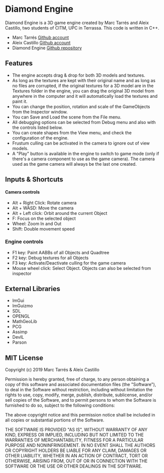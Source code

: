 ﻿# Diamond Engine

Diamond Engine is a 3D game engine created by Marc Tarrés and Aleix Castillo, two students of CITM, UPC in Terrassa. This code is written in C++.

- Marc Tarrés [Github account](https://github.com/MAtaur00)
- Aleix Castillo [Github account](https://github.com/AleixCas95)
- Diamond Engine [Github repository](https://github.com/MAtaur00/DiamondEngine)

## Features

- The engine accepts drag & drop for both 3D models and textures.
- As long as the textures are kept with their original name and as long as no files are corrupted, if the original textures for a 3D model are in the Textures folder in the engine, you can drag the original 3D model from anywhere in the computer and it will automatically load the textures and paint it.
- You can change the position, rotation and scale of the GameObjects from the Inspector window.
- You can Save and Load the scene from the File menu.
- All debugging options can be selected from Debug menu and also with the controls listed below.
- You can create shapes from the View menu, and check the configuration of the engine.
- Frustum culling can be activated in the camera to ignore out of view models.
- A "Play" button is available in the engine to switch to game mode (only if there's a camera component to use as the game camera). The camera used as the game camera will always be the last one created.

## Inputs & Shortcuts

#### Camera controls

- Alt + Right Click: Rotate camera
- Alt + WASD: Move the camera
- Alt + Left click: Orbit around the current Object
- F: Focus on the selected object
- Wheel: Zoom In and Out
- Shift: Double movement speed

### Engine controls

- F1 key: Paint AABBs of all Objects and Quadtree
- F2 key: Debug textures for all Objects
- F3 key: Activate/Deactivate culling for the game camera
- Mouse wheel click: Select Object. Objects can also be selected from inspector

## External Libraries

- ImGui
- ImGuizmo
- SDL
- OPENGL
- MathGeoLib
- PCG
- Assimp
- DevIL
- Parson

## MIT License

Copyright (c) 2019 Marc Tarrés & Aleix Castillo

Permission is hereby granted, free of charge, to any person obtaining a copy
of this software and associated documentation files (the "Software"), to deal
in the Software without restriction, including without limitation the rights
to use, copy, modify, merge, publish, distribute, sublicense, and/or sell
copies of the Software, and to permit persons to whom the Software is
furnished to do so, subject to the following conditions:

The above copyright notice and this permission notice shall be included in all
copies or substantial portions of the Software.

THE SOFTWARE IS PROVIDED "AS IS", WITHOUT WARRANTY OF ANY KIND, EXPRESS OR
IMPLIED, INCLUDING BUT NOT LIMITED TO THE WARRANTIES OF MERCHANTABILITY,
FITNESS FOR A PARTICULAR PURPOSE AND NONINFRINGEMENT. IN NO EVENT SHALL THE
AUTHORS OR COPYRIGHT HOLDERS BE LIABLE FOR ANY CLAIM, DAMAGES OR OTHER
LIABILITY, WHETHER IN AN ACTION OF CONTRACT, TORT OR OTHERWISE, ARISING FROM,
OUT OF OR IN CONNECTION WITH THE SOFTWARE OR THE USE OR OTHER DEALINGS IN THE
SOFTWARE.
